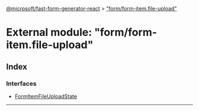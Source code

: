 [@microsoft/fast-form-generator-react](../README.md) > ["form/form-item.file-upload"](../modules/_form_form_item_file_upload_.md)

# External module: "form/form-item.file-upload"

## Index

### Interfaces

* [FormItemFileUploadState](../interfaces/_form_form_item_file_upload_.formitemfileuploadstate.md)

---

